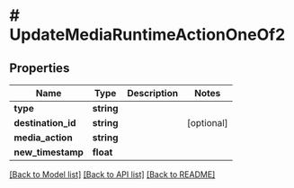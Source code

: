 # # UpdateMediaRuntimeActionOneOf2

## Properties

Name | Type | Description | Notes
------------ | ------------- | ------------- | -------------
**type** | **string** |  |
**destination_id** | **string** |  | [optional]
**media_action** | **string** |  |
**new_timestamp** | **float** |  |

[[Back to Model list]](../../README.md#models) [[Back to API list]](../../README.md#endpoints) [[Back to README]](../../README.md)
